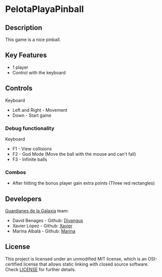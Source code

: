 # PelotaPlayaPinball

## Description

This game is a nice pinball.

## Key Features

 - 1 player
 - Control with the keyboard
 
## Controls

Keyboard
- Left and Right  - Movement
- Down - Start game

### Debug functionality

Keyboard
- F1 - View collisions
- F2 - God Mode (Move the ball with the mouse and can't fall)
- F3 - Infinite balls

### Combos
- After hitting the bonus player gain extra points (Three red rectangles)

## Developers
[Guardianes de la Galaxia](https://github.com/Divangus/PelotaPlayaPinball) team:

 - David Benages - Github: [Divangus](https://github.com/Divangus)
 - Xavier López - Github: [Xavier](https://github.com/Xavierlm11)
 - Marina Albalà - Github: [Marina](https://github.com/Vizalt)
 

## License

This project is licensed under an unmodified MIT license, which is an OSI-certified license that allows static linking with closed source software. Check [LICENSE](LICENSE) for further details.
